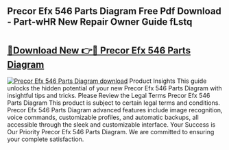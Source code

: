 ## Precor Efx 546 Parts Diagram Free Pdf Download - Part-wHR New Repair Owner Guide fLstq

# <h2><a href="http://dfj360b.blite.top/?on=Precor+Efx+546+Parts+Diagram">🔗Download New 👉🔴 Precor Efx 546 Parts Diagram</a></h2>

[![Precor Efx 546 Parts Diagram download](https://i.imgur.com/lujVjoI.png)](http://dfj360b.blite.top/?on=Precor+Efx+546+Parts+Diagram)
Product Insights This guide unlocks the hidden potential of your new Precor Efx 546 Parts Diagram with insightful tips and tricks. Please Review the Legal Terms Precor Efx 546 Parts Diagram This product is subject to certain legal terms and conditions. Precor Efx 546 Parts Diagram advanced features include image recognition, voice commands, customizable profiles, and automatic backups, all accessible through the sleek and customizable interface. Your Success is Our Priority Precor Efx 546 Parts Diagram. We are committed to ensuring your complete satisfaction.
